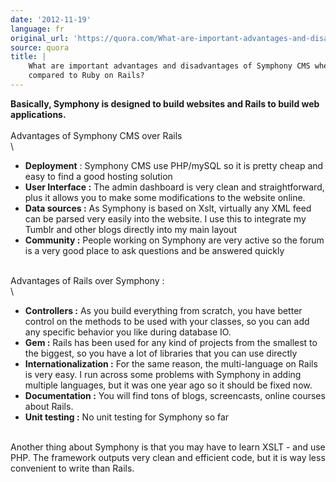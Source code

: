 ```yaml
---
date: '2012-11-19'
language: fr
original_url: 'https://quora.com/What-are-important-advantages-and-disadvantages-of-Symphony-CMS-when-compared-to-Ruby-on-Rails/answer/Clément-Renaud'
source: quora
title: |
    What are important advantages and disadvantages of Symphony CMS when
    compared to Ruby on Rails?
---
```


**Basically, Symphony is designed to build websites and Rails to build
web applications.**\
\
Advantages of Symphony CMS over Rails\
\

-   **Deployment** : Symphony CMS use PHP/mySQL so it is pretty cheap
    and easy to find a good hosting solution
-   **User Interface :** The admin dashboard is very clean and
    straightforward, plus it allows you to make some modifications to
    the website online.
-   **Data sources :** As Symphony is based on Xslt, virtually any XML
    feed can be parsed very easily into the website. I use this to
    integrate my Tumblr and other blogs directly into my main layout
-   **Community :** People working on Symphony are very active so the
    forum is a very good place to ask questions and be answered quickly

\
Advantages of Rails over Symphony :\
\

-   **Controllers :** As you build everything from scratch, you have
    better control on the methods to be used with your classes, so you
    can add any specific behavior you like during database IO.
-   **Gem :** Rails has been used for any kind of projects from the
    smallest to the biggest, so you have a lot of libraries that you can
    use directly
-   **Internationalization :** For the same reason, the multi-language
    on Rails is very easy. I run across some problems with Symphony in
    adding multiple languages, but it was one year ago so it should be
    fixed now.
-   **Documentation :** You will find tons of blogs, screencasts, online
    courses about Rails.
-   **Unit testing :** No unit testing for Symphony so far

\
Another thing about Symphony is that you may have to learn XSLT - and
use PHP. The framework outputs very clean and efficient code, but it is
way less convenient to write than Rails.
